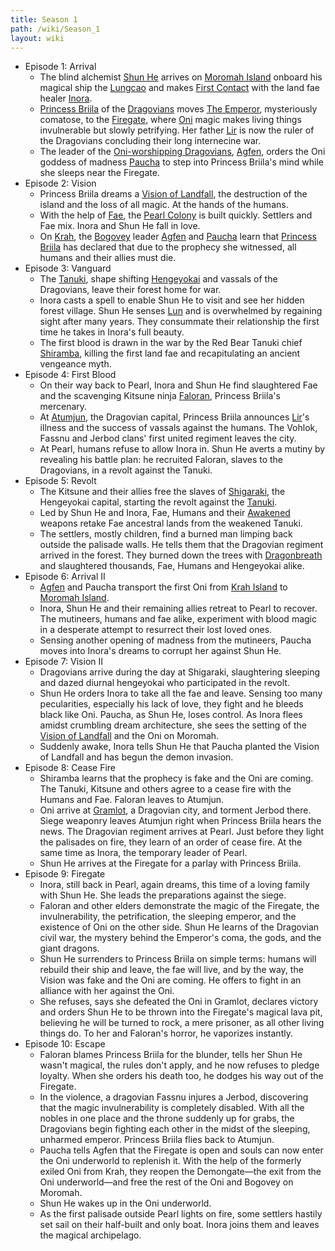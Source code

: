 ```yaml
---
title: Season 1
path: /wiki/Season_1
layout: wiki
---
```


-   Episode 1: Arrival
    -   The blind alchemist [Shun He](/wiki/Shun_He "wikilink") arrives on
        [Moromah Island](/wiki/Moromah_Island "wikilink") onboard his magical
        ship the [Lungcao](/wiki/Lungcao "wikilink") and makes [First
        Contact](/wiki/First_Contact "wikilink") with the land fae healer
        [Inora](/wiki/Inora_Ithkal "wikilink").
    -   [Princess Briila](/wiki/Princess_Briila "wikilink") of the
        [Dragovians](/wiki/Dragovians "wikilink") moves [The
        Emperor](/wiki/The_Emperor "wikilink"), mysteriously comatose, to the
        [Firegate](/wiki/Firegate "wikilink"), where [Oni](Oni "wikilink")
        magic makes living things invulnerable but slowly petrifying.
        Her father [Lir](/wiki/Lir "wikilink") is now the ruler of the
        Dragovians concluding their long internecine war.
    -   The leader of the [Oni-worshipping
        Dragovians](/wiki/Bogovey "wikilink"), [Agfen](/wiki/Agfen "wikilink"),
        orders the Oni goddess of madness [Paucha](/wiki/Paucha "wikilink") to
        step into Princess Briila's mind while she sleeps near the
        Firegate.
-   Episode 2: Vision
    -   Princess Briila dreams a [Vision of
        Landfall](/wiki/Vision_of_Landfall "wikilink"), the destruction of the
        island and the loss of all magic. At the hands of the humans.
    -   With the help of [Fae](/wiki/Fae "wikilink"), the [Pearl
        Colony](/wiki/Pearl_Colony "wikilink") is built quickly. Settlers and
        Fae mix. Inora and Shun He fall in love.
    -   On [Krah](/wiki/Krah "wikilink"), the [Bogovey](Bogovey "wikilink")
        leader [Agfen](/wiki/Agfen "wikilink") and [Paucha](/wiki/Paucha "wikilink")
        learn that [Princess Briila](/wiki/Princess_Briila "wikilink") has
        declared that due to the prophecy she witnessed, all humans and
        their allies must die.
-   Episode 3: Vanguard
    -   The [Tanuki](/wiki/Tanuki "wikilink"), shape shifting
        [Hengeyokai](/wiki/Hengeyokai "wikilink") and vassals of the
        Dragovians, leave their forest home for war.
    -   Inora casts a spell to enable Shun He to visit and see her
        hidden forest village. Shun He senses [Lun](/wiki/Lun "wikilink") and
        is overwhelmed by regaining sight after many years. They
        consummate their relationship the first time he takes in Inora's
        full beauty.
    -   The first blood is drawn in the war by the Red Bear Tanuki chief
        [Shiramba](/wiki/Shiramba "wikilink"), killing the first land fae and
        recapitulating an ancient vengeance myth.
-   Episode 4: First Blood
    -   On their way back to Pearl, Inora and Shun He find slaughtered
        Fae and the scavenging Kitsune ninja
        [Faloran](/wiki/Faloran "wikilink"), Princess Briila's mercenary.
    -   At [Atumjun](/wiki/Atumjun "wikilink"), the Dragovian capital,
        Princess Briila announces [Lir](/wiki/Lir "wikilink")'s illness and
        the success of vassals against the humans. The Vohlok, Fassnu
        and Jerbod clans' first united regiment leaves the city.
    -   At Pearl, humans refuse to allow Inora in. Shun He averts a
        mutiny by revealing his battle plan: he recruited Faloran,
        slaves to the Dragovians, in a revolt against the Tanuki.
-   Episode 5: Revolt
    -   The Kitsune and their allies free the slaves of
        [Shigaraki](/wiki/Shigaraki "wikilink"), the Hengeyokai capital,
        starting the revolt against the [Tanuki](/wiki/Tanuki "wikilink").
    -   Led by Shun He and Inora, Fae, Humans and their
        [Awakened](/wiki/Awakening "wikilink") weapons retake Fae ancestral
        lands from the weakened Tanuki.
    -   The settlers, mostly children, find a burned man limping back
        outside the palisade walls. He tells them that the Dragovian
        regiment arrived in the forest. They burned down the trees with
        [Dragonbreath](/wiki/Dragonbreath "wikilink") and slaughtered
        thousands, Fae, Humans and Hengeyokai alike.
-   Episode 6: Arrival II
    -   [Agfen](/wiki/Agfen "wikilink") and Paucha transport the first Oni
        from [Krah Island](/wiki/Krah "wikilink") to [Moromah
        Island](/wiki/Moromah_Island "wikilink").
    -   Inora, Shun He and their remaining allies retreat to Pearl to
        recover. The mutineers, humans and fae alike, experiment with
        blood magic in a desperate attempt to resurrect their lost loved
        ones.
    -   Sensing another opening of madness from the mutineers, Paucha
        moves into Inora's dreams to corrupt her against Shun He.
-   Episode 7: Vision II
    -   Dragovians arrive during the day at Shigaraki, slaughtering
        sleeping and dazed diurnal hengeyokai who participated in the
        revolt.
    -   Shun He orders Inora to take all the fae and leave. Sensing too
        many pecularities, especially his lack of love, they fight and
        he bleeds black like Oni. Paucha, as Shun He, loses control. As
        Inora flees amidst crumbling dream architecture, she sees the
        setting of the [Vision of
        Landfall](/wiki/Vision_of_Landfall "wikilink") and the Oni on Moromah.
    -   Suddenly awake, Inora tells Shun He that Paucha planted the
        Vision of Landfall and has begun the demon invasion.
-   Episode 8: Cease Fire
    -   Shiramba learns that the prophecy is fake and the Oni are
        coming. The Tanuki, Kitsune and others agree to a cease fire
        with the Humans and Fae. Faloran leaves to Atumjun.
    -   Oni arrive at [Gramlot](/wiki/Gramlot "wikilink"), a Dragovian city,
        and torment Jerbod there. Siege weaponry leaves Atumjun right
        when Princess Briila hears the news. The Dragovian regiment
        arrives at Pearl. Just before they light the palisades on fire,
        they learn of an order of cease fire. At the same time as Inora,
        the temporary leader of Pearl.
    -   Shun He arrives at the Firegate for a parlay with Princess
        Briila.
-   Episode 9: Firegate
    -   Inora, still back in Pearl, again dreams, this time of a loving
        family with Shun He. She leads the preparations against the
        siege.
    -   Faloran and other elders demonstrate the magic of the Firegate,
        the invulnerability, the petrification, the sleeping emperor,
        and the existence of Oni on the other side. Shun He learns of
        the Dragovian civil war, the mystery behind the Emperor's coma,
        the gods, and the giant dragons.
    -   Shun He surrenders to Princess Briila on simple terms: humans
        will rebuild their ship and leave, the fae will live, and by the
        way, the Vision was fake and the Oni are coming. He offers to
        fight in an alliance with her against the Oni.
    -   She refuses, says she defeated the Oni in Gramlot, declares
        victory and orders Shun He to be thrown into the Firegate's
        magical lava pit, believing he will be turned to rock, a mere
        prisoner, as all other living things do. To her and Faloran's
        horror, he vaporizes instantly.
-   Episode 10: Escape
    -   Faloran blames Princess Briila for the blunder, tells her Shun
        He wasn't magical, the rules don't apply, and he now refuses to
        pledge loyalty. When she orders his death too, he dodges his way
        out of the Firegate.
    -   In the violence, a dragovian Fassnu injures a Jerbod,
        discovering that the magic invulnerability is completely
        disabled. With all the nobles in one place and the throne
        suddenly up for grabs, the Dragovians begin fighting each other
        in the midst of the sleeping, unharmed emperor. Princess Briila
        flies back to Atumjun.
    -   Paucha tells Agfen that the Firegate is open and souls can now
        enter the Oni underworld to replenish it. With the help of the
        formerly exiled Oni from Krah, they reopen the Demongate—the
        exit from the Oni underworld—and free the rest of the Oni and
        Bogovey on Moromah.
    -   Shun He wakes up in the Oni underworld.
    -   As the first palisade outside Pearl lights on fire, some
        settlers hastily set sail on their half-built and only boat.
        Inora joins them and leaves the magical archipelago.
